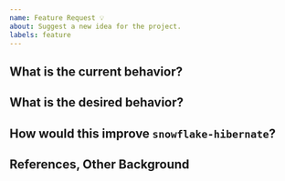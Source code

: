 ```yaml
---
name: Feature Request 💡
about: Suggest a new idea for the project.
labels: feature
---
```


<!--
If you need urgent assistance then file the feature request using the support process:
https://community.snowflake.com/s/article/How-To-Submit-a-Support-Case-in-Snowflake-Lodge
otherwise continue here.
-->

## What is the current behavior?

## What is the desired behavior?

## How would this improve `snowflake-hibernate`?

## References, Other Background

